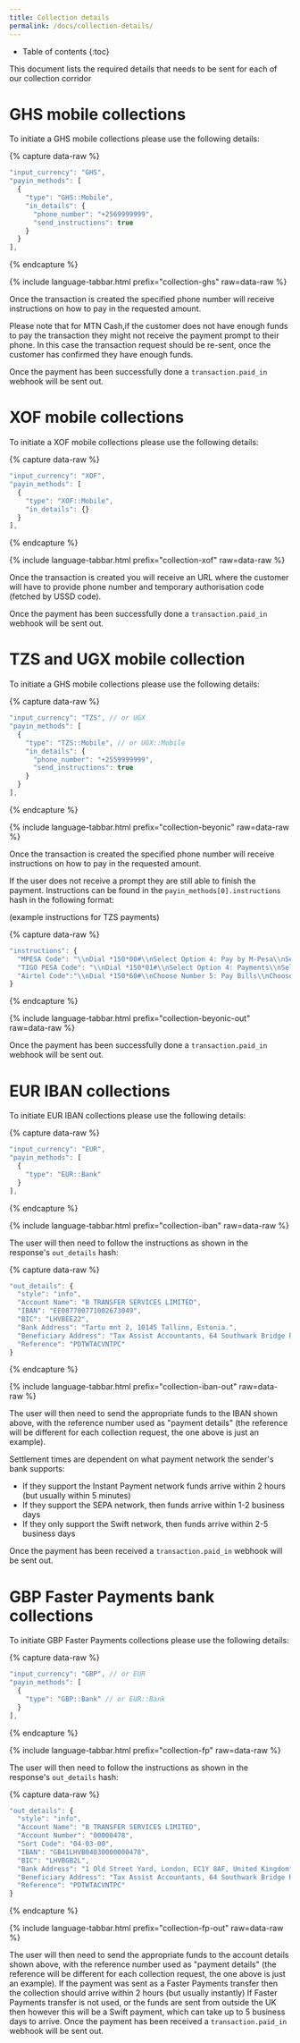 ```yaml
---
title: Collection details
permalink: /docs/collection-details/
---
```


* Table of contents
{:toc}

This document lists the required details that needs to be sent for each of our collection corridor

# GHS mobile collections

To initiate a GHS mobile collections please use the following details:

{% capture data-raw %}
```javascript
"input_currency": "GHS",
"payin_methods": [
  {
    "type": "GHS::Mobile",
    "in_details": {
      "phone_number": "+2569999999",
      "send_instructions": true
    }
  }
],
```
{% endcapture %}

{% include language-tabbar.html prefix="collection-ghs" raw=data-raw %}

Once the transaction is created the specified phone number will receive instructions on how to pay in the requested amount.

Please note that for MTN Cash,if the customer does not have enough funds to pay the transaction they might not receive the payment prompt to their phone. In this case the transaction request should be re-sent, once the customer has confirmed they have enough funds.

Once the payment has been successfully done a `transaction.paid_in` webhook will be sent out.

# XOF mobile collections

To initiate a XOF mobile collections please use the following details:

{% capture data-raw %}
```javascript
"input_currency": "XOF",
"payin_methods": [
  {
    "type": "XOF::Mobile",
    "in_details": {}
  }
],
```
{% endcapture %}

{% include language-tabbar.html prefix="collection-xof" raw=data-raw %}

Once the transaction is created you will receive an URL where the customer will have to provide phone number and temporary authorisation code (fetched by USSD code).

Once the payment has been successfully done a `transaction.paid_in` webhook will be sent out.

# TZS and UGX mobile collection

To initiate a GHS mobile collections please use the following details:

{% capture data-raw %}
```javascript
"input_currency": "TZS", // or UGX
"payin_methods": [
  {
    "type": "TZS::Mobile", // or UGX::Mobile
    "in_details": {
      "phone_number": "+2559999999",
      "send_instructions": true
    }
  }
],
```
{% endcapture %}

{% include language-tabbar.html prefix="collection-beyonic" raw=data-raw %}

Once the transaction is created the specified phone number will receive instructions on how to pay in the requested amount.

If the user does not receive a prompt they are still able to finish the payment. Instructions can be found in the `payin_methods[0].instructions` hash in the following format:

(example instructions for TZS payments)

{% capture data-raw %}
```javascript
"instructions": {
  "MPESA Code": "\\nDial *150*00#\\nSelect Option 4: Pay by M-Pesa\\nSelect Option 4: Enter Company Number\\nInput number: 400700\\nInput payment reference: 008transferzero\\nInput payment amount\\nInput password\\n",
  "TIGO PESA Code": "\\nDial *150*01#\\nSelect Option 4: Payments\\nSelect Option 3: Enter Company Number\\nInput number: 400700\\nInput payment reference: 008transferzero\\nInput payment amount\\nInput password\\n",
  "Airtel Code":"\\nDial *150*60#\\nChoose Number 5: Pay Bills\\nChoose Number 4: Input Company Name\\nInput name: Datavisint\\nInput payment amount\\nInput reference number: 008transferzero\\nInput password\\n"
}
```
{% endcapture %}

{% include language-tabbar.html prefix="collection-beyonic-out" raw=data-raw %}

Once the payment has been successfully done a `transaction.paid_in` webhook will be sent out.

# EUR IBAN collections

To initiate EUR IBAN collections please use the following details:

{% capture data-raw %}
```javascript
"input_currency": "EUR",
"payin_methods": [
  {
    "type": "EUR::Bank"
  }
],
```
{% endcapture %}

{% include language-tabbar.html prefix="collection-iban" raw=data-raw %}

The user will then need to follow the instructions as shown in the response's `out_details` hash:

{% capture data-raw %}
```javascript
"out_details": {
  "style": "info",
  "Account Name": "B TRANSFER SERVICES LIMITED",
  "IBAN": "EE087700771002673049",
  "BIC": "LHVBEE22",
  "Bank Address": "Tartu mnt 2, 10145 Tallinn, Estonia.",
  "Beneficiary Address": "Tax Assist Accountants, 64 Southwark Bridge Road, London SE1 0AS",
  "Reference": "PDTWTACVNTPC"
}
```
{% endcapture %}

{% include language-tabbar.html prefix="collection-iban-out" raw=data-raw %}

The user will then need to send the appropriate funds to the IBAN shown above, with the reference number used as "payment details" (the reference will be different for each collection request, the one above is just an example).

Settlement times are dependent on what payment network the sender's bank supports:
* If they support the Instant Payment network funds arrive within 2 hours (but usually within 5 minutes)
* If they support the SEPA network, then funds arrive within 1-2 business days
* If they only support the Swift network, then funds arrive within 2-5 business days

Once the payment has been received a `transaction.paid_in` webhook will be sent out.

# GBP Faster Payments bank collections

To initiate GBP Faster Payments collections please use the following details:

{% capture data-raw %}
```javascript
"input_currency": "GBP", // or EUR
"payin_methods": [
  {
    "type": "GBP::Bank" // or EUR::Bank
  }
],
```
{% endcapture %}

{% include language-tabbar.html prefix="collection-fp" raw=data-raw %}

The user will then need to follow the instructions as shown in the response's `out_details` hash:

{% capture data-raw %}
```javascript
"out_details": {
  "style": "info",
  "Account Name": "B TRANSFER SERVICES LIMITED",
  "Account Number": "00000478",
  "Sort Code": "04-03-00",
  "IBAN": "GB41LHVB04030000000478",
  "BIC": "LHVBGB2L",
  "Bank Address": "1 Old Street Yard, London, EC1Y 8AF, United Kingdom",
  "Beneficiary Address": "Tax Assist Accountants, 64 Southwark Bridge Road, London SE1 0AS",
  "Reference": "PDTWTACVNTPC"
}
```
{% endcapture %}

{% include language-tabbar.html prefix="collection-fp-out" raw=data-raw %}

The user will then need to send the appropriate funds to the account details shown above, with the reference number used as "payment details" (the reference will be different for each collection request, the one above is just an example). If the payment was sent as a Faster Payments transfer then the collection should arrive within 2 hours (but usually instantly) If Faster Payments transfer is not used, or the funds are sent from outside the UK then however this will be a Swift payment, which can take up to 5 business days to arrive. Once the payment has been received a `transaction.paid_in` webhook will be sent out.
